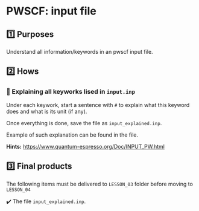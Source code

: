 # PWSCF: input file 

## :one: Purposes
Understand all information/keywords in an pwscf input file.

## :two: Hows
### :large_blue_diamond: Explaining all keyworks lised in `input.inp`
Under each keywork, start a sentence with `#` to explain what this keyword does and what is its unit (if any).

Once everything is done, save the file as `input_explained.inp`.

Example of such explanation can be found in the file.

**Hints:** https://www.quantum-espresso.org/Doc/INPUT_PW.html 

## :three: Final products
The following items must be delivered to `LESSON_03` folder before moving to `LESSON_04`

:heavy_check_mark: The file `input_explained.inp`.
